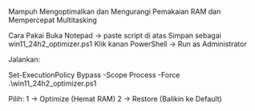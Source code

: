 Mampuh Mengoptimalkan dan Mengurangi Pemakaian RAM dan Mempercepat Multitasking

Cara Pakai
Buka Notepad → paste script di atas
Simpan sebagai win11_24h2_optimizer.ps1
Klik kanan PowerShell → Run as Administrator

Jalankan:

Set-ExecutionPolicy Bypass -Scope Process -Force
.\win11_24h2_optimizer.ps1

Pilih:
1 → Optimize (Hemat RAM)
2 → Restore (Balikin ke Default)
